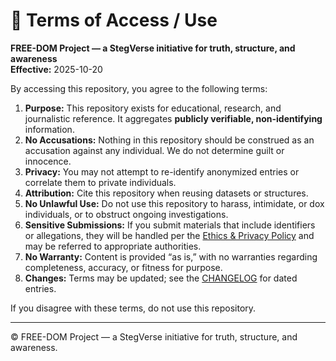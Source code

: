 # 📜 Terms of Access / Use
**FREE-DOM Project — a StegVerse initiative for truth, structure, and awareness**  
**Effective:** 2025-10-20

By accessing this repository, you agree to the following terms:

1. **Purpose:** This repository exists for educational, research, and journalistic reference. It aggregates **publicly verifiable, non-identifying** information.
2. **No Accusations:** Nothing in this repository should be construed as an accusation against any individual. We do not determine guilt or innocence.
3. **Privacy:** You may not attempt to re-identify anonymized entries or correlate them to private individuals.
4. **Attribution:** Cite this repository when reusing datasets or structures.
5. **No Unlawful Use:** Do not use this repository to harass, intimidate, or dox individuals, or to obstruct ongoing investigations.
6. **Sensitive Submissions:** If you submit materials that include identifiers or allegations, they will be handled per the [Ethics & Privacy Policy](docs/ETHICS_AND_PRIVACY_POLICY.md) and may be referred to appropriate authorities.
7. **No Warranty:** Content is provided “as is,” with no warranties regarding completeness, accuracy, or fitness for purpose.
8. **Changes:** Terms may be updated; see the [CHANGELOG](CHANGELOG.md) for dated entries.

If you disagree with these terms, do not use this repository.

---

© FREE-DOM Project — a StegVerse initiative for truth, structure, and awareness.
